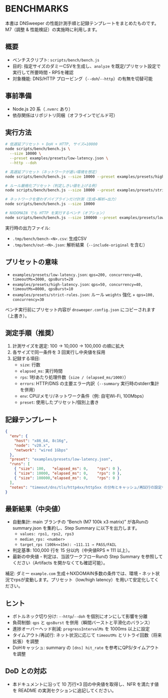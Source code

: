 # BENCHMARKS

本書は DNSweeper の性能計測手順と記録テンプレートをまとめたものです。M7（調整 & 性能検証）の実施時に利用します。

## 概要
- ベンチスクリプト: `scripts/bench/bench.js`
- 目的: 指定サイズのダミーCSVを生成し、`analyze` を既定/プリセット設定で実行して所要時間・RPSを確認
- 対象機能: DNS/HTTP プロービング（`--doh`/`--http`）の有無を切替可能

## 事前準備
- Node.js 20 系（`.nvmrc` あり）
- 依存関係はリポジトリ同梱（オフラインでビルド可）

## 実行方法
```sh
# 低遅延プリセット + DoH + HTTP, サイズ=10000
node scripts/bench/bench.js \
  --size 10000 \
  --preset examples/presets/low-latency.json \
  --http --doh

# 高遅延プリセット（ネットワークが遅い環境を想定）
node scripts/bench/bench.js --size 10000 --preset examples/presets/high-latency.json --http --doh

# ルール厳格化プリセット（判定しきい値を上げる例）
node scripts/bench/bench.js --size 10000 --preset examples/presets/strict-rules.json --http --doh

# ネットワークを使わずパイプラインだけ計測（生成→解析→出力）
node scripts/bench/bench.js --size 10000

# NXDOMAIN でも HTTP を実行するベンチ（オプション）
node scripts/bench/bench.js --size 100000 --preset examples/presets/low-latency.json --http --doh --http-on-nxdomain
```

実行時の出力ファイル:
- `.tmp/bench/bench-<N>.csv`: 生成CSV
- `.tmp/bench/out-<N>.json`: 解析結果（`--include-original` を含む）

## プリセットの意味
- `examples/presets/low-latency.json`: `qps=200, concurrency=40, timeoutMs=3000, qpsBurst=20`
- `examples/presets/high-latency.json`: `qps=50, concurrency=40, timeoutMs=8000, qpsBurst=10`
- `examples/presets/strict-rules.json`: ルール `weights` 強化 + `qps=100, concurrency=30`

ベンチ実行前にプリセット内容が `dnsweeper.config.json` にコピーされます（上書き）。

## 測定手順（推奨）
1. 計測サイズを選定: 100 → 10,000 → 100,000 の順に拡大
2. 各サイズで同一条件を 3 回実行し中央値を採用
3. 記録する項目:
   - `size`: 行数
   - `elapsed_ms`: 実行時間
   - `rps`: 1秒あたり処理件数（`size / (elapsed_ms/1000)`）
   - `errors`: HTTP/DNS の主要エラー内訳（`--summary` 実行時のstderr集計を併用）
   - `env`: CPU/メモリ/ネットワーク条件（例: 自宅Wi-Fi, 100Mbps）
   - `preset`: 使用したプリセット/個別上書き

## 記録テンプレート
```json
{
  "env": {
    "host": "x86_64, 8c16g",
    "node": "v20.x",
    "network": "wired 1Gbps"
  },
  "preset": "examples/presets/low-latency.json",
  "runs": [
    { "size": 100,   "elapsed_ms": 0,    "rps": 0 },
    { "size": 10000, "elapsed_ms": 0,    "rps": 0 },
    { "size": 100000,"elapsed_ms": 0,    "rps": 0 }
  ],
  "notes": "timeout/dns/tls/http4xx/http5xx の分布とキャッシュ/再試行の設定を明記"
}
```

## 最新結果（中央値）
- 自動集計: main ブランチの “Bench (M7 100k x3 matrix)” が各Runの summary.json を集約し、Step Summary に以下を出力します。
  - `values: rps1, rps2, rps3`
  - `median_rps: <number>`
  - `target_rps (100k<=15m): ~111.11 → PASS/FAIL`
- 判定基準: 100,000 行を 15 分以内（中央値RPS ≈ 111 以上）。
- 最新の中央値・判定は、当該ワークフローRunの Step Summary を参照してください（Artifacts を開かなくても確認可能）。

補足: ダミー `example.com` 生成＋NXDOMAIN多数の条件では、環境・ネット状況でrpsが変動します。プリセット（low/high latency）を用いて安定化してください。

## ヒント
- ボトルネック切り分け: `--http`/`--doh` を個別にオンにして影響を分離
- 負荷制御: `qps` と `qpsBurst` を併用（瞬間バーストと平滑化のバランス）
- 進捗オーバーヘッド削減: `progressIntervalMs` を 1000ms 以上に設定
- タイムアウト/再試行: ネット状況に応じて `timeoutMs` とリトライ回数（将来拡張）を調整
 - DoHキャッシュ: summary の `[dns] hit_rate` を参考にQPS/タイムアウトを調整

## DoD との対応
- 本ドキュメントに沿って 10 万行×3 回の中央値を取得し、NFR を満たす値を README の実測セクションに追記してください。
